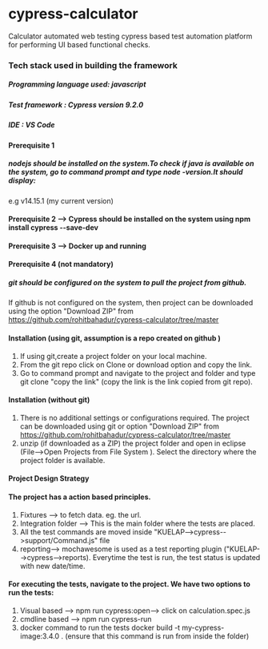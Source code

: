 # cypress-calculator

Calculator automated web testing cypress based test automation platform for performing UI based functional checks. 

### Tech stack used in building the framework 
##### Programming language used: javascript
##### Test framework : Cypress version 9.2.0
##### IDE : VS Code

#### Prerequisite 1
##### nodejs should be installed on the system.To check if java is available on the system, go to command prompt and type node -version.It should display: 
    
e.g v14.15.1 (my current version)
#### Prerequisite 2 --> Cypress should be installed on the system using npm install cypress --save-dev
#### Prerequisite 3 --> Docker up and running
#### Prerequisite 4 (not mandatory)

##### git should be configured on the system to pull the project from github. 

If github is not configured on the system, then project can be downloaded using the option "Download ZIP" from https://github.com/rohitbahadur/cypress-calculator/tree/master


#### Installation (using git, assumption is a repo created on github )
1. If using git,create a project folder on your local machine.
2. From the git repo click on Clone or download option and copy the link. 
2. Go to command prompt and navigate to the project and folder and type git clone "copy the link" 
(copy the link is the link copied from git repo).


#### Installation (without git)
1. There is no additional settings or configurations required. The 
   project can be downloaded using git or option "Download ZIP" from 
   https://github.com/rohitbahadur/cypress-calculator/tree/master
2. unzip (if downloaded as a ZIP) the project folder and open in eclipse 
    (File-->Open Projects from File System ). Select the directory where 
    the project folder is available.



#### Project Design Strategy
#### The project has a action based principles.
1. Fixtures --> to fetch data. eg. the url.
2. Integration folder --> This is the main folder where the tests are placed.
3. All the test commands are moved inside "KUELAP-->cypress-->support/Command.js" file
4. reporting--> mochawesome is used as a test reporting plugin ("KUELAP-->cypress-->reports). Everytime the test is run, the test status is updated with new date/time. 
  
#### For executing the tests, navigate to the project. We have two options to run the tests:

1. Visual based --> npm run cypress:open--> click on calculation.spec.js 
2. cmdline based --> npm run cypress-run
3. docker command to run the tests docker build -t my-cypress-image:3.4.0 . (ensure that this command is run from inside the folder)
